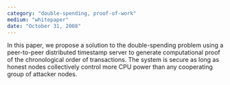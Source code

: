 ```yaml
---
category: "double-spending, proof-of-work"
medium: "whitepaper"
date: "October 31, 2008"
---
```

In this paper, we propose a solution to the double-spending problem using a peer-to-peer distributed timestamp server to generate computational proof of the chronological order of transactions. The system is secure as long as honest nodes collectively control more CPU power than any cooperating group of attacker nodes.
